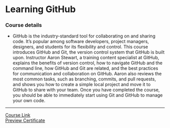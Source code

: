 # Learning GitHub
### Course details
- GitHub is the industry-standard tool for collaborating on and sharing code. It’s popular among software developers, project managers, designers, and students for its flexibility and control. This course introduces GitHub and Git, the version control system that GitHub is built upon. Instructor Aaron Stewart, a training content specialist at GitHub, explains the benefits of version control, how to navigate GitHub and the command line, how GitHub and Git are related, and the best practices for communication and collaboration on GitHub. Aaron also reviews the most common tasks, such as branching, commits, and pull requests, and shows you how to create a simple local project and move it to GitHub to share with your team. Once you have completed the course, you should be able to immediately start using Git and GitHub to manage your own code.

-------------------------------
[Course Link](https://www.linkedin.com/learning/learning-github)
<br>[Preview Certificate](https://www.linkedin.com/learning/certificates/d3c6c4930bec1fafc0a7283b7c55987e08648e962a6e03fed568d1cb3785f218?trk=share_certificate)
